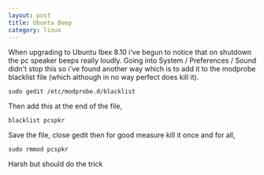 ```yaml
---
layout: post
title: Ubuntu Beep
category: linux
---
```


When upgrading to Ubuntu Ibex 8.10 i've begun to notice that on shutdown the pc speaker beeps really loudly.  Going into System / Preferences / Sound didn't stop this so i've found another way which is to add it to the modprobe blacklist file (which although in no way perfect does kill it).

    sudo gedit /etc/modprobe.d/blacklist

Then add this at the end of the file,

    blacklist pcspkr

Save the file, close gedit then for good measure kill it once and for all,

    sudo rmmod pcspkr

Harsh but should do the trick
